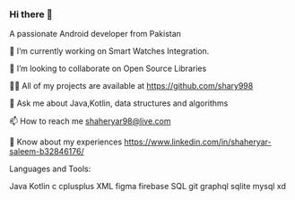 ### Hi there 👋

A passionate Android developer from Pakistan

🌱 I’m currently working on Smart Watches Integration.

👯 I’m looking to collaborate on Open Source Libraries

👨‍💻 All of my projects are available at https://github.com/shary998

💬 Ask me about Java,Kotlin, data structures and algorithms

📫 How to reach me shaheryar98@live.com

📄 Know about my experiences https://www.linkedin.com/in/shaheryar-saleem-b32846176/

Languages and Tools:

Java Kotlin c cplusplus XML figma firebase SQL git graphql sqlite mysql xd
